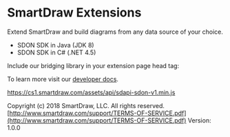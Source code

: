 # SmartDraw Extensions
Extend SmartDraw and build diagrams from any data source of your choice.

- SDON SDK in Java (JDK 8)
- SDON SDK in C# (.NET 4.5)

Include our bridging library in your extension page head tag:
<script type="text/javascript" src="https://cs1.smartdraw.com/assets/api/sdapi-sdon-v1.min.js"></script>

To learn more visit our [developer docs](http://www.smartdraw.com/developer).

https://cs1.smartdraw.com/assets/api/sdapi-sdon-v1.min.js

Copyright (c) 2018 SmartDraw, LLC. All rights reserved.
[http://www.smartdraw.com/support/TERMS-OF-SERVICE.pdf](http://www.smartdraw.com/support/TERMS-OF-SERVICE.pdf)
Version: 1.0.0
